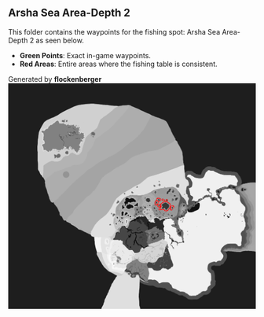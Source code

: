 ## Arsha Sea Area-Depth 2
This folder contains the waypoints for the fishing spot: Arsha Sea Area-Depth 2 as seen below.

- **Green Points**: Exact in-game waypoints.
- **Red Areas**: Entire areas where the fishing table is consistent.

Generated by **flockenberger**
![Arsha Sea Area-Depth 2](./Preview.png?raw=true "Arsha Sea Area-Depth 2")